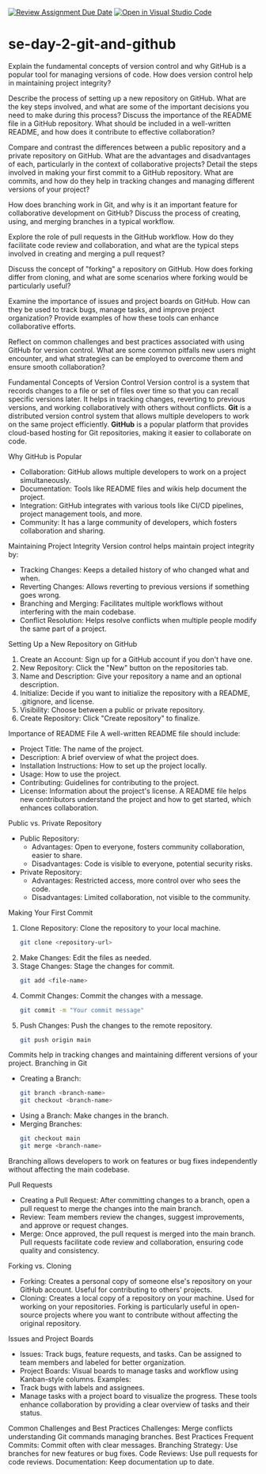 [![Review Assignment Due Date](https://classroom.github.com/assets/deadline-readme-button-22041afd0340ce965d47ae6ef1cefeee28c7c493a6346c4f15d667ab976d596c.svg)](https://classroom.github.com/a/8wgCKhpZ)
[![Open in Visual Studio Code](https://classroom.github.com/assets/open-in-vscode-2e0aaae1b6195c2367325f4f02e2d04e9abb55f0b24a779b69b11b9e10269abc.svg)](https://classroom.github.com/online_ide?assignment_repo_id=18606473&assignment_repo_type=AssignmentRepo)
# se-day-2-git-and-github
 Explain the fundamental concepts of version control and why GitHub is a popular tool for managing versions of code. How does version control help in maintaining project integrity?

Describe the process of setting up a new repository on GitHub. What are the key steps involved, and what are some of the important decisions you need to make during this process? Discuss the importance of the README file in a GitHub repository. What should be included in a well-written README, and how does it contribute to effective collaboration?

Compare and contrast the differences between a public repository and a private repository on GitHub. What are the advantages and disadvantages of each, particularly in the context of collaborative projects?
 Detail the steps involved in making your first commit to a GitHub repository. What are commits, and how do they help in tracking changes and managing different versions of your project?

 How does branching work in Git, and why is it an important feature for collaborative development on GitHub? Discuss the process of creating, using, and merging branches in a typical workflow.

Explore the role of pull requests in the GitHub workflow. How do they facilitate code review and collaboration, and what are the typical steps involved in creating and merging a pull request?

 Discuss the concept of "forking" a repository on GitHub. How does forking differ from cloning, and what are some scenarios where forking would be particularly useful?

 Examine the importance of issues and project boards on GitHub. How can they be used to track bugs, manage tasks, and improve project organization? Provide examples of how these tools can enhance collaborative efforts.

Reflect on common challenges and best practices associated with using GitHub for version control. What are some common pitfalls new users might encounter, and what strategies can be employed to overcome them and ensure smooth collaboration?


 Fundamental Concepts of Version Control
Version control is a system that records changes to a file or set of files over time so that you can recall specific versions later. It helps in tracking changes, reverting to previous versions, and working collaboratively with others without conflicts. **Git** is a distributed version control system that allows multiple developers to work on the same project efficiently. **GitHub** is a popular platform that provides cloud-based hosting for Git repositories, making it easier to collaborate on code.

 Why GitHub is Popular
- Collaboration: GitHub allows multiple developers to work on a project simultaneously.
- Documentation: Tools like README files and wikis help document the project.
- Integration: GitHub integrates with various tools like CI/CD pipelines, project management tools, and more.
- Community: It has a large community of developers, which fosters collaboration and sharing.

Maintaining Project Integrity
Version control helps maintain project integrity by:
- Tracking Changes: Keeps a detailed history of who changed what and when.
- Reverting Changes: Allows reverting to previous versions if something goes wrong.
- Branching and Merging: Facilitates multiple workflows without interfering with the main codebase.
- Conflict Resolution: Helps resolve conflicts when multiple people modify the same part of a project.

 Setting Up a New Repository on GitHub
1. Create an Account: Sign up for a GitHub account if you don't have one.
2. New Repository: Click the "New" button on the repositories tab.
3. Name and Description: Give your repository a name and an optional description.
4. Initialize: Decide if you want to initialize the repository with a README, .gitignore, and license.
5. Visibility: Choose between a public or private repository.
6. Create Repository: Click "Create repository" to finalize.

 Importance of README File
A well-written README file should include:
- Project Title: The name of the project.
- Description: A brief overview of what the project does.
- Installation Instructions: How to set up the project locally.
- Usage: How to use the project.
- Contributing: Guidelines for contributing to the project.
- License: Information about the project's license.
A README file helps new contributors understand the project and how to get started, which enhances collaboration.

Public vs. Private Repository
- Public Repository:
  - Advantages: Open to everyone, fosters community collaboration, easier to share.
  - Disadvantages: Code is visible to everyone, potential security risks.
- Private Repository:
  - Advantages: Restricted access, more control over who sees the code.
  - Disadvantages: Limited collaboration, not visible to the community.

 Making Your First Commit
1. Clone Repository: Clone the repository to your local machine.
   ```bash
   git clone <repository-url>
   ```
2. Make Changes: Edit the files as needed.
3. Stage Changes: Stage the changes for commit.
   ```bash
   git add <file-name>
   ```
4. Commit Changes: Commit the changes with a message.
   ```bash
   git commit -m "Your commit message"
   ```
5. Push Changes: Push the changes to the remote repository.
   ```bash
   git push origin main
   ```
Commits help in tracking changes and maintaining different versions of your project.
Branching in Git
- Creating a Branch:
  ```bash
  git branch <branch-name>
  git checkout <branch-name>
  ```
- Using a Branch: Make changes in the branch.
- Merging Branches:
  ```bash
  git checkout main
  git merge <branch-name>
  ```
Branching allows developers to work on features or bug fixes independently without affecting the main codebase.

 Pull Requests
- Creating a Pull Request: After committing changes to a branch, open a pull request to merge the changes into the main branch.
- Review: Team members review the changes, suggest improvements, and approve or request changes.
- Merge: Once approved, the pull request is merged into the main branch.
Pull requests facilitate code review and collaboration, ensuring code quality and consistency.

Forking vs. Cloning
- Forking: Creates a personal copy of someone else's repository on your GitHub account. Useful for contributing to others' projects.
- Cloning: Creates a local copy of a repository on your machine. Used for working on your repositories.
Forking is particularly useful in open-source projects where you want to contribute without affecting the original repository.

Issues and Project Boards
- Issues: Track bugs, feature requests, and tasks. Can be assigned to team members and labeled for better organization.
- Project Boards: Visual boards to manage tasks and workflow using Kanban-style columns.
Examples:
- Track bugs with labels and assignees.
- Manage tasks with a project board to visualize the progress.
These tools enhance collaboration by providing a clear overview of tasks and their status.

 Common Challenges and Best Practices
Challenges:
Merge conflicts
understanding Git commands
managing branches.
  Best Practices
  Frequent Commits: Commit often with clear messages.
    Branching Strategy: Use branches for new features or bug fixes.
    Code Reviews: Use pull requests for code reviews.
    Documentation: Keep documentation up to date.


